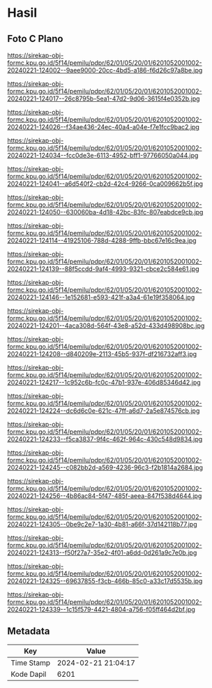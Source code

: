# Hasil

## Foto C Plano

https://sirekap-obj-formc.kpu.go.id/5f14/pemilu/pdpr/62/01/05/20/01/6201052001002-20240221-124002--9aee9000-20cc-4bd5-a186-f6d26c97a8be.jpg

https://sirekap-obj-formc.kpu.go.id/5f14/pemilu/pdpr/62/01/05/20/01/6201052001002-20240221-124017--26c8795b-5ea1-47d2-9d06-3615f4e0352b.jpg

https://sirekap-obj-formc.kpu.go.id/5f14/pemilu/pdpr/62/01/05/20/01/6201052001002-20240221-124026--f34ae436-24ec-40a4-a04e-f7e1fcc9bac2.jpg

https://sirekap-obj-formc.kpu.go.id/5f14/pemilu/pdpr/62/01/05/20/01/6201052001002-20240221-124034--fcc0de3e-6113-4952-bff1-97766050a044.jpg

https://sirekap-obj-formc.kpu.go.id/5f14/pemilu/pdpr/62/01/05/20/01/6201052001002-20240221-124041--a6d540f2-cb2d-42c4-9266-0ca009662b5f.jpg

https://sirekap-obj-formc.kpu.go.id/5f14/pemilu/pdpr/62/01/05/20/01/6201052001002-20240221-124050--630060ba-4d18-42bc-83fc-807eabdce9cb.jpg

https://sirekap-obj-formc.kpu.go.id/5f14/pemilu/pdpr/62/01/05/20/01/6201052001002-20240221-124114--41925106-788d-4288-9ffb-bbc67e16c9ea.jpg

https://sirekap-obj-formc.kpu.go.id/5f14/pemilu/pdpr/62/01/05/20/01/6201052001002-20240221-124139--88f5ccdd-9af4-4993-9321-cbce2c584e61.jpg

https://sirekap-obj-formc.kpu.go.id/5f14/pemilu/pdpr/62/01/05/20/01/6201052001002-20240221-124146--1e152681-e593-421f-a3a4-61e19f358064.jpg

https://sirekap-obj-formc.kpu.go.id/5f14/pemilu/pdpr/62/01/05/20/01/6201052001002-20240221-124201--4aca308d-564f-43e8-a52d-433d498908bc.jpg

https://sirekap-obj-formc.kpu.go.id/5f14/pemilu/pdpr/62/01/05/20/01/6201052001002-20240221-124208--d840209e-2113-45b5-937f-df216732aff3.jpg

https://sirekap-obj-formc.kpu.go.id/5f14/pemilu/pdpr/62/01/05/20/01/6201052001002-20240221-124217--1c952c6b-fc0c-47b1-937e-406d85346d42.jpg

https://sirekap-obj-formc.kpu.go.id/5f14/pemilu/pdpr/62/01/05/20/01/6201052001002-20240221-124224--dc6d6c0e-621c-47ff-a6d7-2a5e874576cb.jpg

https://sirekap-obj-formc.kpu.go.id/5f14/pemilu/pdpr/62/01/05/20/01/6201052001002-20240221-124233--f5ca3837-9f4c-462f-964c-430c548d9834.jpg

https://sirekap-obj-formc.kpu.go.id/5f14/pemilu/pdpr/62/01/05/20/01/6201052001002-20240221-124245--c082bb2d-a569-4236-96c3-f2b1814a2684.jpg

https://sirekap-obj-formc.kpu.go.id/5f14/pemilu/pdpr/62/01/05/20/01/6201052001002-20240221-124256--4b86ac84-5f47-485f-aeea-847f538d4644.jpg

https://sirekap-obj-formc.kpu.go.id/5f14/pemilu/pdpr/62/01/05/20/01/6201052001002-20240221-124305--0be9c2e7-1a30-4b81-a66f-37d142118b77.jpg

https://sirekap-obj-formc.kpu.go.id/5f14/pemilu/pdpr/62/01/05/20/01/6201052001002-20240221-124313--f50f27a7-35e2-4f01-a6dd-0d261a9c7e0b.jpg

https://sirekap-obj-formc.kpu.go.id/5f14/pemilu/pdpr/62/01/05/20/01/6201052001002-20240221-124325--69637855-f3cb-466b-85c0-a33c17d5535b.jpg

https://sirekap-obj-formc.kpu.go.id/5f14/pemilu/pdpr/62/01/05/20/01/6201052001002-20240221-124339--1c15f579-4421-4804-a756-f05ff464d2bf.jpg


## Metadata

| Key        | Value               |
| ---------- | ------------------- |
| Time Stamp | 2024-02-21 21:04:17 |
| Kode Dapil | 6201                |



